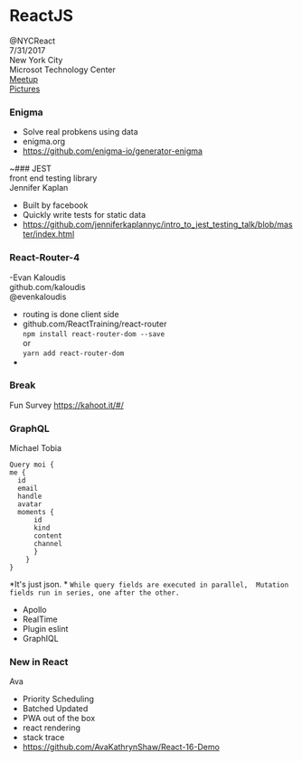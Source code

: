# **ReactJS**  
@NYCReact  
7/31/2017  
New York City  
Microsot Technology Center  
[Meetup](https://www.meetup.com/ReactNYC/events/240619695/)  
[Pictures](https://www.meetup.com/ReactNYC/photos/28052961/) 



### Enigma  
- Solve real probkens using data  
- enigma.org  
- https://github.com/enigma-io/generator-enigma  

~### JEST  
front end testing library  
Jennifer Kaplan  
- Built by facebook  
- Quickly write tests for static data  
- https://github.com/jenniferkaplannyc/intro_to_jest_testing_talk/blob/master/index.html  



### React-Router-4  
-Evan Kaloudis  
github.com/kaloudis  
@evenkaloudis  
- routing is done client side  
- github.com/ReactTraining/react-router  
`npm install react-router-dom --save`  
or  
`yarn add react-router-dom`    
-

### Break  
Fun Survey 
https://kahoot.it/#/  


### GraphQL  
Michael Tobia  
```
Query moi {
me {
  id
  email
  handle
  avatar
  moments {
      id
	  kind
	  content
	  channel
	  }
	}
}
```

*It's just json.  *
`While query fields are executed in parallel,  Mutation fields run in series, one after the other.`  

- Apollo  
- RealTime  
- Plugin eslint  
- GraphIQL  


### New in React  
Ava   
- Priority Scheduling
- Batched Updated
- PWA out of the box
- react rendering
- stack trace
- https://github.com/AvaKathrynShaw/React-16-Demo  
 








